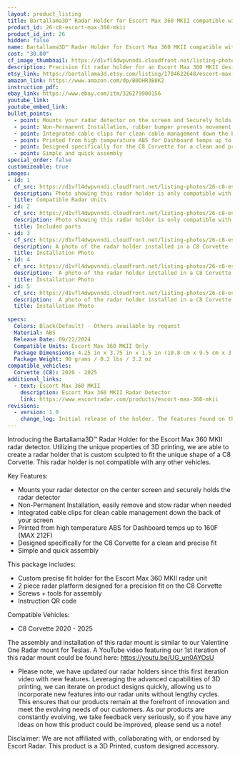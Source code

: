 ```yaml
---
layout: product_listing
title: Bartallama3D™ Radar Holder for Escort Max 360 MKII compatible with C8 Corvette
product_id: 26-c8-escort-max-360-mkii
product_id_int: 26
hidden: false
name: Bartallama3D™ Radar Holder for Escort Max 360 MKII compatible with C8 Corvette
cost: "30.00"
cf_image_thumbnail: https://d1vfl4dwpvnndi.cloudfront.net/listing-photos/26-c8-escort-max-360-mkii/1.jpg
description: Precision fit radar holder for an Escort Max 360 MKII designed to fit the C8 Corvette
etsy_link: https://bartallama3d.etsy.com/listing/1784622648/escort-max-360-mkii-corvette-c8-radar
amazon_link: https://www.amazon.com/dp/B0DHR3B8K2
instruction_pdf:
ebay_link: https://www.ebay.com/itm/326279900156
youtube_link: 
youtube_embed_link:
bullet_points:
  - point: Mounts your radar detector on the screen and Securely holds the radar detector
  - point: Non-Permanent Installation, rubber bumper prevents movement and enables easy removal for storage
  - point: Integrated cable clips for clean cable management down the back of your screen
  - point: Printed from high temperature ABS for Dashboard temps up to 160F (MAX 212F)
  - point: Designed specifically for the C8 Corvette for a clean and precise fit
  - point: Simple and quick assembly
special_order: false
customizeable: true
images:
- id: 1
  cf_src: https://d1vfl4dwpvnndi.cloudfront.net/listing-photos/26-c8-escort-max-360-mkii/21.jpg
  description: Photo showing this radar holder is only compatible with the Escort Max 360 MKII Radar
  title: Compatible Radar Units
- id: 2
  cf_src: https://d1vfl4dwpvnndi.cloudfront.net/listing-photos/26-c8-escort-max-360-mkii/22.jpg
  description: Photo showing this radar holder is only compatible with the C8 Corvette
  title: Included parts
- id: 3
  cf_src: https://d1vfl4dwpvnndi.cloudfront.net/listing-photos/26-c8-escort-max-360-mkii/31.jpg
  description: A photo of the radar holder installed in a C8 Corvette
  title: Installation Photo
- id: 4
  cf_src: https://d1vfl4dwpvnndi.cloudfront.net/listing-photos/26-c8-escort-max-360-mkii/32.jpg
  description:  A photo of the radar holder installed in a C8 Corvette
  title: Installation Photo
- id: 5
  cf_src: https://d1vfl4dwpvnndi.cloudfront.net/listing-photos/26-c8-escort-max-360-mkii/33.jpg
  description:  A photo of the radar holder installed in a C8 Corvette
  title: Installation Photo
  
specs:
  Colors: Black(Default) - Others available by request 
  Material: ABS
  Release Date: 09/22/2024
  Compatible Units: Escort Max 360 MKII Only
  Package Dimensions: 4.25 in x 3.75 in x 1.5 in (10.8 cm x 9.5 cm x 3.8cm) [HxWxD]
  Package Weight: 90 grams / 0.2 lbs / 3.2 oz
compatible_vehicles:
  Corvette (C8): 2020 - 2025
additional_links:
  - text: Escort Max 360 MKII
    description: Escort Max 360 MKII Radar Detector
    link: https://www.escortradar.com/products/escort-max-360-mkii
revisions:
  - version: 1.0
    change_log: Initial release of the holder. The features found on this holder are derived from our Tesla Radar Holder which has undergone 3 iterations.
---
```

Introducing the Bartallama3D™ Radar Holder for the Escort Max 360 MKII radar detector. Utilizing the unique properties of 3D printing, we are able to create a radar holder that is custom sculpted to fit the unique shape of a C8 Corvette. This radar holder is not compatible with any other vehicles. 

Key Features:
- Mounts your radar detector on the center screen and securely holds the radar detector
- Non-Permanent Installation, easily remove and stow radar when needed
- Integrated cable clips for clean cable management down the back of your screen
- Printed from high temperature ABS for Dashboard temps up to 160F (MAX 212F)
- Designed specifically for the C8 Corvette for a clean and precise fit
- Simple and quick assembly

This package includes:
- Custom precise fit holder for the Escort Max 360 MKII radar unit
- 2 piece radar platform designed for a precision fit on the C8 Corvette
- Screws + tools for assembly
- Instruction QR code

Compatible Vehicles:
- C8 Corvette 2020 - 2025

The assembly and installation of this radar mount is similar to our Valentine One Radar mount for Teslas. A YouTube video featuring our 1st iteration of this radar mount could be found here: https://youtu.be/UG_un0AYOsU

* Please note, we have updated our radar holders since this first iteration video with new features. Leveraging the advanced capabilities of 3D printing, we can iterate on product designs quickly, allowing us to incorporate new features into our radar units without lengthy cycles. This ensures that our products remain at the forefront of innovation and meet the evolving needs of our customers. As our products are constantly evolving, we take feedback very seriously, so if you have any ideas on how this product could be improved, please send us a note!

Disclaimer: We are not affiliated with, collaborating with, or endorsed by Escort Radar. This product is a 3D Printed, custom designed accessory.